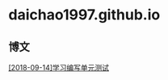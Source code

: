 # daichao1997.github.io

## 博文

[[2018-09-14]学习编写单元测试](https://daichao1997.github.io/%E5%8D%95%E5%85%83%E6%B5%8B%E8%AF%95%E7%BC%96%E5%86%99%E5%BF%83%E5%BE%97.html)